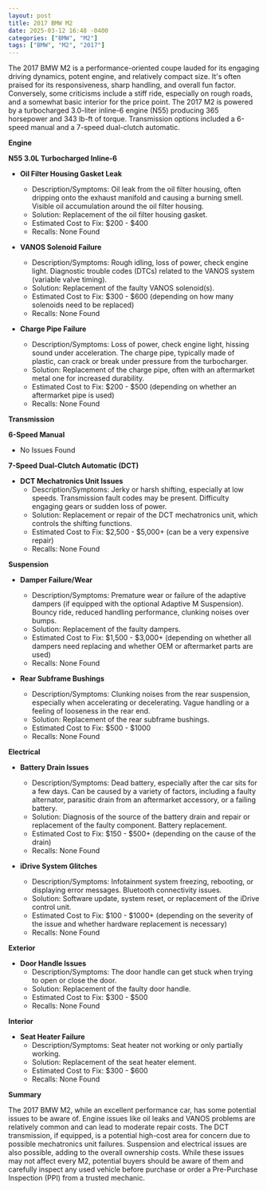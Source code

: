 ```yaml
---
layout: post
title: 2017 BMW M2
date: 2025-03-12 16:48 -0400
categories: ["BMW", "M2"]
tags: ["BMW", "M2", "2017"]
---
```

The 2017 BMW M2 is a performance-oriented coupe lauded for its engaging driving dynamics, potent engine, and relatively compact size. It's often praised for its responsiveness, sharp handling, and overall fun factor. Conversely, some criticisms include a stiff ride, especially on rough roads, and a somewhat basic interior for the price point. The 2017 M2 is powered by a turbocharged 3.0-liter inline-6 engine (N55) producing 365 horsepower and 343 lb-ft of torque. Transmission options included a 6-speed manual and a 7-speed dual-clutch automatic.

**Engine**

**N55 3.0L Turbocharged Inline-6**

*   **Oil Filter Housing Gasket Leak**
    *   Description/Symptoms: Oil leak from the oil filter housing, often dripping onto the exhaust manifold and causing a burning smell. Visible oil accumulation around the oil filter housing.
    *   Solution: Replacement of the oil filter housing gasket.
    *   Estimated Cost to Fix: $200 - $400
    *   Recalls: None Found

*   **VANOS Solenoid Failure**
    *   Description/Symptoms: Rough idling, loss of power, check engine light. Diagnostic trouble codes (DTCs) related to the VANOS system (variable valve timing).
    *   Solution: Replacement of the faulty VANOS solenoid(s).
    *   Estimated Cost to Fix: $300 - $600 (depending on how many solenoids need to be replaced)
    *   Recalls: None Found

*   **Charge Pipe Failure**
    *   Description/Symptoms: Loss of power, check engine light, hissing sound under acceleration. The charge pipe, typically made of plastic, can crack or break under pressure from the turbocharger.
    *   Solution: Replacement of the charge pipe, often with an aftermarket metal one for increased durability.
    *   Estimated Cost to Fix: $200 - $500 (depending on whether an aftermarket pipe is used)
    *   Recalls: None Found

**Transmission**

**6-Speed Manual**

*   No Issues Found

**7-Speed Dual-Clutch Automatic (DCT)**

*   **DCT Mechatronics Unit Issues**
    *   Description/Symptoms: Jerky or harsh shifting, especially at low speeds. Transmission fault codes may be present. Difficulty engaging gears or sudden loss of power.
    *   Solution: Replacement or repair of the DCT mechatronics unit, which controls the shifting functions.
    *   Estimated Cost to Fix: $2,500 - $5,000+ (can be a very expensive repair)
    *   Recalls: None Found

**Suspension**

*   **Damper Failure/Wear**
    *   Description/Symptoms: Premature wear or failure of the adaptive dampers (if equipped with the optional Adaptive M Suspension). Bouncy ride, reduced handling performance, clunking noises over bumps.
    *   Solution: Replacement of the faulty dampers.
    *   Estimated Cost to Fix: $1,500 - $3,000+ (depending on whether all dampers need replacing and whether OEM or aftermarket parts are used)
    *   Recalls: None Found

*   **Rear Subframe Bushings**
    *   Description/Symptoms: Clunking noises from the rear suspension, especially when accelerating or decelerating. Vague handling or a feeling of looseness in the rear end.
    *   Solution: Replacement of the rear subframe bushings.
    *   Estimated Cost to Fix: $500 - $1000
    *   Recalls: None Found

**Electrical**

*   **Battery Drain Issues**
    *   Description/Symptoms: Dead battery, especially after the car sits for a few days. Can be caused by a variety of factors, including a faulty alternator, parasitic drain from an aftermarket accessory, or a failing battery.
    *   Solution: Diagnosis of the source of the battery drain and repair or replacement of the faulty component. Battery replacement.
    *   Estimated Cost to Fix: $150 - $500+ (depending on the cause of the drain)
    *   Recalls: None Found

*   **iDrive System Glitches**
    *   Description/Symptoms: Infotainment system freezing, rebooting, or displaying error messages. Bluetooth connectivity issues.
    *   Solution: Software update, system reset, or replacement of the iDrive control unit.
    *   Estimated Cost to Fix: $100 - $1000+ (depending on the severity of the issue and whether hardware replacement is necessary)
    *   Recalls: None Found

**Exterior**

*   **Door Handle Issues**
    *   Description/Symptoms: The door handle can get stuck when trying to open or close the door.
    *   Solution: Replacement of the faulty door handle.
    *   Estimated Cost to Fix: $300 - $500
    *   Recalls: None Found

**Interior**

*   **Seat Heater Failure**
    *   Description/Symptoms: Seat heater not working or only partially working.
    *   Solution: Replacement of the seat heater element.
    *   Estimated Cost to Fix: $300 - $600
    *   Recalls: None Found

**Summary**

The 2017 BMW M2, while an excellent performance car, has some potential issues to be aware of. Engine issues like oil leaks and VANOS problems are relatively common and can lead to moderate repair costs. The DCT transmission, if equipped, is a potential high-cost area for concern due to possible mechatronics unit failures. Suspension and electrical issues are also possible, adding to the overall ownership costs. While these issues may not affect every M2, potential buyers should be aware of them and carefully inspect any used vehicle before purchase or order a Pre-Purchase Inspection (PPI) from a trusted mechanic.

